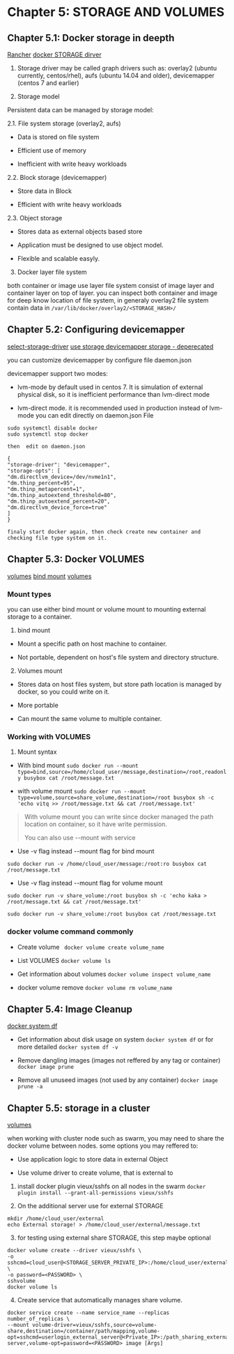 # Chapter 5: STORAGE AND VOLUMES
## Chapter 5.1: Docker storage in deepth
[Rancher](https://www.suse.com/c/rancher_blog/block-storage-object-storage-and-file-systems-what-they-mean-for-containers/)
[docker STORAGE dirver](https://docs.docker.com/storage/storagedriver/select-storage-driver/)
1. Storage driver
may be called graph drivers such as: overlay2 (ubuntu currently, centos/rhel), aufs (ubuntu 14.04 and older), devicemapper (centos 7 and earlier)

2. Storage model

Persistent data can be managed by storage model: 

2.1. File system storage (overlay2, aufs)

- Data is stored on file system

- Efficient use of memory

- Inefficient with write heavy workloads

2.2. Block storage (devicemapper)

- Store data in Block

- Efficient with write heavy workloads

2.3. Object storage

- Stores data as external objects based store

- Application must be designed to use object model.

- Flexible and scalable easyly.

3. Docker layer file system

both container or image use layer file system consist of image layer and container layer on top of layer.
you can inspect both container and image for deep know location of file system, in generaly overlay2 file system contain data in ``/var/lib/docker/overlay2/<STORAGE_HASH>/``

## Chapter 5.2: Configuring devicemapper
[select-storage-driver](https://docs.docker.com/storage/storagedriver/select-storage-driver/)
[use storage devicemapper storage - deperecated](https://docs.docker.com/storage/storagedriver/device-mapper-driver/)

you can customize devicemapper by configure file daemon.json

devicemapper support two modes:
- lvm-mode by default used in centos 7. It is simulation of external physical disk, so it is inefficient performance than lvm-direct mode

- lvm-direct mode. it is recommended used in production instead of lvm-mode
you can edit directly on daemon.json File
```
sudo systemctl disable docker
sudo systemctl stop docker

then  edit on daemon.json

{
"storage-driver": "devicemapper",
"storage-opts": [
"dm.directlvm_device=/dev/nvme1n1",
"dm.thinp_percent=95",
"dm.thinp_metapercent=1",
"dm.thinp_autoextend_threshold=80",
"dm.thinp_autoextend_percent=20",
"dm.directlvm_device_force=true"
]
}

finaly start docker again, then check create new container and checking file type system on it.
```

## Chapter 5.3: Docker VOLUMES
[volumes](https://docs.docker.com/storage/volumes/)
[bind mount](https://docs.docker.com/storage/bind-mounts/)
[volumes](https://docs.docker.com/storage/)

### Mount types

you can use either bind mount or volume mount to mounting external storage to a container.

1. bind mount 

- Mount a specific path on host machine to container.

- Not portable, dependent on host's file system and directory structure.

2. Volumes mount

- Stores data on host files system, but store path location is managed by docker, so you could write on it.

- More portable

- Can mount the same volume to multiple container.

### Working with VOLUMES

1. Mount syntax

- With bind mount 
`sudo docker run --mount type=bind,source=/home/cloud_user/message,destination=/root,readonly busybox cat /root/message.txt`

- with volume mount
`sudo docker run --mount type=volume,source=share_volume,destination=/root busybox sh -c 'echo vitq >> /root/message.txt && cat /root/message.txt'`

> With volume mount you can write since docker managed the path location on container, so it have write permission.
>
> You can also use --mount with service 

- Use -v flag instead --mount flag for bind mount

`sudo docker run -v /home/cloud_user/message:/root:ro busybox cat /root/message.txt`

- Use -v flag instead --mount flag for volume mount

`sudo docker run -v share_volume:/root busybox sh -c 'echo kaka > /root/message.txt && cat /root/message.txt'`

`sudo docker run -v share_volume:/root busybox cat /root/message.txt`

### docker volume command commonly

- Create volume
` docker volume create volume_name`

- List VOLUMES
`docker volume ls`

- Get information about volumes
`docker volume inspect volume_name`

- docker volume remove
`docker volume rm volume_name`

## Chapter 5.4: Image Cleanup
[docker system df](https://docs.docker.com/reference/cli/docker/system/df/)

- Get information about disk usage on system
`docker system df`  or for more detailed `docker system df -v`

- Remove dangling images (images not reffered by any tag or container)
`docker image prune`

- Remove all unuseed images (not used by any container) 
`docker image prune -a`

## Chapter 5.5: storage in a cluster 
[volumes](https://docs.docker.com/storage/volumes/#share-data-among-machines)

when working with cluster node such as swarm, you may need to share the docker volume between nodes. some options you may reffered to:

- Use application logic to store data in external Object

- Use volume driver to create volume, that is external to 

1. install docker plugin vieux/sshfs on all nodes in the swarm
`docker plugin install --grant-all-permissions vieux/sshfs`

2. On the additional server use for external STORAGE
```
mkdir /home/cloud_user/external
echo External storage! > /home/cloud_user/external/message.txt
```
3. for testing using external share STORAGE, this step maybe optional
```
docker volume create --driver vieux/sshfs \
-o sshcmd=cloud_user@<STORAGE_SERVER_PRIVATE_IP>:/home/cloud_user/external \
-o password=<PASSWORD> \
sshvolume
docker volume ls
```
4. Create service that automatically manages share volume.
```
docker service create --name service_name --replicas number_of_replicas \
--mount volume-driver=vieux/sshfs,source=volume-share,destination=/container/path/mapping,volume-opt=sshcmd=userlogin_external_server@<Private_IP>:/path_sharing_external-server,volume-opt=password=<PASSWORD> image [Args]
```




